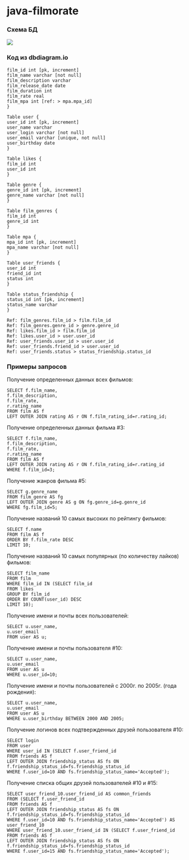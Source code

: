 # java-filmorate

### Схема БД

<picture>
<source media="(prefers-color-scheme: dark)" srcset="src/main/resources/schema1.png">
<img src="src/main/resources/schema1.png">
</picture>

### Код из dbdiagram.io
```Table film {
film_id int [pk, increment]
film_name varchar [not null]
film_description varchar
film_release_date date
film_duration int
film_rate real
film_mpa int [ref: > mpa.mpa_id]
}

Table user {
user_id int [pk, increment]
user_name varchar
user_login varchar [not null]
user_email varchar [unique, not null]
user_birthday date
}

Table likes {
film_id int
user_id int
}

Table genre {
genre_id int [pk, increment]
genre_name varchar [not null]
}

Table film_genres {
film_id int
genre_id int
}

Table mpa {
mpa_id int [pk, increment]
mpa_name varchar [not null]
}

Table user_friends {
user_id int
friend_id int
status int
}

Table status_friendship {
status_id int [pk, increment]
status_name varchar 
}

Ref: film_genres.film_id > film.film_id
Ref: film_genres.genre_id > genre.genre_id
Ref: likes.film_id > film.film_id
Ref: likes.user_id > user.user_id
Ref: user_friends.user_id > user.user_id
Ref: user_friends.friend_id > user.user_id
Ref: user_friends.status > status_friendship.status_id
```
### Примеры запросов

Получение определенных данных всех фильмов:

```roomsql
SELECT f.film_name,
f.film_description,
f.film_rate,
r.rating_name
FROM film AS f
LEFT OUTER JOIN rating AS r ON f.film_rating_id=r.rating_id;
```
Получение определенных данных фильма #3:
```roomsql
SELECT f.film_name,
f.film_description,
f.film_rate,
r.rating_name
FROM film AS f
LEFT OUTER JOIN rating AS r ON f.film_rating_id=r.rating_id
WHERE f.film_id=3;
```
Получение жанров фильма #5:
```roomsql
SELECT g.genre_name
FROM film_genre AS fg
LEFT OUTER JOIN genre AS g ON fg.genre_id=g.genre_id
WHERE fg.film_id=5;
```
Получение названий 10 самых высоких по рейтингу фильмов:
```roomsql
SELECT f.name
FROM film AS f
ORDER BY f.film_rate DESC
LIMIT 10;
```
Получение названий 10 самых популярных (по количеству лайков) фильмов:
```roomsql
SELECT film_name
FROM film
WHERE film_id IN (SELECT film_id
FROM likes
GROUP BY film_id
ORDER BY COUNT(user_id) DESC
LIMIT 10);
```
Получение имени и почты всех пользователей:
```roomsql
SELECT u.user_name,
u.user_email
FROM user AS u;
```
Получение имени и почты пользователя #10:
```roomsql
SELECT u.user_name,
u.user_email
FROM user AS u
WHERE u.user_id=10;
```
Получение имени и почты пользователей с 2000г. по 2005г. (года рождения):
```roomsql
SELECT u.user_name,
u.user_email
FROM user AS u
WHERE u.user_birthday BETWEEN 2000 AND 2005;
```
Получение логинов всех подтвержденных друзей пользователя #10:
```roomsql
SELECT login
FROM user
WHERE user_id IN (SELECT f.user_friend_id
FROM friends AS f
LEFT OUTER JOIN friendship_status AS fs ON f.friendship_status_id=fs.friendship_status_id
WHERE f.user_id=10 AND fs.friendship_status_name='Accepted');

```
Получение списка общих друзей пользователей #10 и #15:
```roomsql
SELECT user_friend_10.user_friend_id AS common_friends
FROM (SELECT f.user_friend_id
FROM friends AS f
LEFT OUTER JOIN friendship_status AS fs ON f.friendship_status_id=fs.friendship_status_id
WHERE f.user_id=10 AND fs.friendship_status_name='Accepted') AS user_friend_10
WHERE user_friend_10.user_friend_id IN (SELECT f.user_friend_id
FROM friends AS f
LEFT OUTER JOIN friendship_status AS fs ON f.friendship_status_id=fs.friendship_status_id
WHERE f.user_id=15 AND fs.friendship_status_name='Accepted');
```
